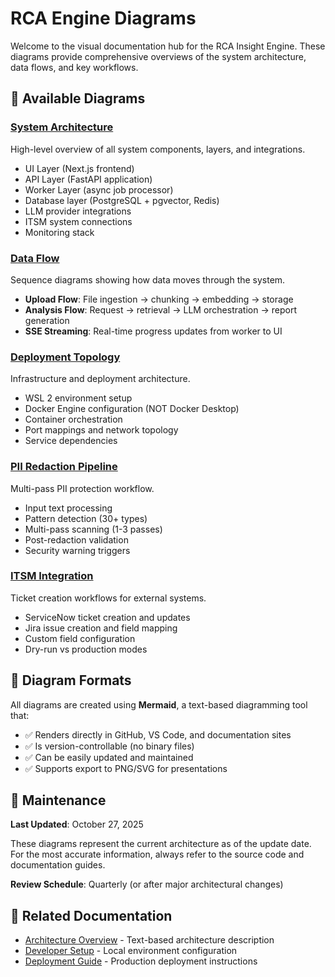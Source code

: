 # RCA Engine Diagrams

Welcome to the visual documentation hub for the RCA Insight Engine. These diagrams provide comprehensive overviews of the system architecture, data flows, and key workflows.

## 📐 Available Diagrams

### [System Architecture](architecture.md)
High-level overview of all system components, layers, and integrations.
- UI Layer (Next.js frontend)
- API Layer (FastAPI application)
- Worker Layer (async job processor)
- Database layer (PostgreSQL + pgvector, Redis)
- LLM provider integrations
- ITSM system connections
- Monitoring stack

### [Data Flow](data-flow.md)
Sequence diagrams showing how data moves through the system.
- **Upload Flow**: File ingestion → chunking → embedding → storage
- **Analysis Flow**: Request → retrieval → LLM orchestration → report generation
- **SSE Streaming**: Real-time progress updates from worker to UI

### [Deployment Topology](deployment.md)
Infrastructure and deployment architecture.
- WSL 2 environment setup
- Docker Engine configuration (NOT Docker Desktop)
- Container orchestration
- Port mappings and network topology
- Service dependencies

### [PII Redaction Pipeline](pii-pipeline.md)
Multi-pass PII protection workflow.
- Input text processing
- Pattern detection (30+ types)
- Multi-pass scanning (1-3 passes)
- Post-redaction validation
- Security warning triggers

### [ITSM Integration](itsm-integration.md)
Ticket creation workflows for external systems.
- ServiceNow ticket creation and updates
- Jira issue creation and field mapping
- Custom field configuration
- Dry-run vs production modes

## 🎨 Diagram Formats

All diagrams are created using **Mermaid**, a text-based diagramming tool that:
- ✅ Renders directly in GitHub, VS Code, and documentation sites
- ✅ Is version-controllable (no binary files)
- ✅ Can be easily updated and maintained
- ✅ Supports export to PNG/SVG for presentations

## 📅 Maintenance

**Last Updated**: October 27, 2025

These diagrams represent the current architecture as of the update date. For the most accurate information, always refer to the source code and documentation guides.

**Review Schedule**: Quarterly (or after major architectural changes)

## 🔗 Related Documentation

- [Architecture Overview](../reference/architecture.md) - Text-based architecture description
- [Developer Setup](../getting-started/dev-setup.md) - Local environment configuration
- [Deployment Guide](../deployment/deployment-guide.md) - Production deployment instructions
